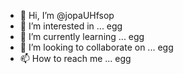 - 👋 Hi, I’m @jopaUHfsop
- 👀 I’m interested in ...              egg
- 🌱 I’m currently learning ...         egg
- 💞️ I’m looking to collaborate on ...  egg
- 📫 How to reach me ...                egg

<!---
jopaUHfsop/jopaUHfsop is a ✨ special ✨ repository because its `README.md` (this file) appears on your GitHub profile.
You can click the Preview link to take a look at your changes.
--->
